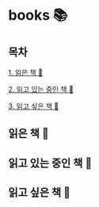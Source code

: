 # books :books:

## 목차 
[1. 읽은 책 :closed_book:](##읽은-책-📕)

[2. 읽고 있는 중인 책 :open_book:](##읽고-있는-중인-책-📖)

[3. 읽고 싶은 책 :green_book:](##읽고-싶은-책-📗)

## 읽은 책 :closed_book:


## 읽고 있는 중인 책 :open_book:


## 읽고 싶은 책 :green_book:
